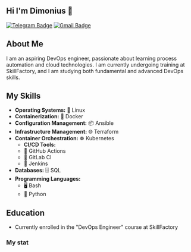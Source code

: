## Hi I'm Dimonius 👋
[![Telegram Badge](https://img.shields.io/badge/-@dimmonis-1ca0f1?style=flat&labelColor=1ca0f1&logo=telegram&logoColor=white&link=https://t.me/dimmonis)](https://t.me/dimmonis)
[![Gmail Badge](https://img.shields.io/badge/-shchepelin.dm-c14438?style=flat&logo=Gmail&logoColor=white&link=mailto:shchepelin.dm@gmail.com)](mailto:shchepelin.dm@gmail.com)

## About Me
I am an aspiring DevOps engineer, passionate about learning process automation and cloud technologies. I am currently undergoing training at SkillFactory, and I am studying both fundamental and advanced DevOps skills.

## My Skills
- **Operating Systems:** 🐧 Linux
- **Containerization:** 🐋 Docker
- **Configuration Management:** 📦 Ansible
- **Infrastructure Management:** 🌐 Terraform
- **Container Orchestration:** ☸️ Kubernetes
  - **CI/CD Tools:**
  - 🐙 GitHub Actions
  - 🦊 GitLab CI
  - 🔧 Jenkins
- **Databases:** 🗄️ SQL
- **Programming Languages:**
  - 🖥️ Bash
  - 🐍 Python

<!--
## Educational Projects
### [Учебный проект 1](ссылка на репозиторий)
Описание проекта, используемые технологии и ваши достижения в процессе работы над ним.

### [Учебный проект 2](ссылка на репозиторий)
Описание проекта, используемые технологии и ваши достижения в процессе работы над ним.
-->
## Education
- Currently enrolled in the "DevOps Engineer" course at SkillFactory

<!--
**dimonius-s/dimonius-s** is a ✨ _special_ ✨ repository because its `README.md` (this file) appears on your GitHub profile.

Here are some ideas to get you started:

- 🔭 I’m currently working on ...
- 🌱 I’m currently learning ...
- 👯 I’m looking to collaborate on ...
- 🤔 I’m looking for help with ...
- 💬 Ask me about ...
- 📫 How to reach me: ...
- 😄 Pronouns: ...
- ⚡ Fun fact: ...
-->

### My stat

<div id="stat" align="center">
    <img src="https://github-profile-summary-cards.vercel.app/api/cards/profile-details?username=dimonius-s&theme=github_dark" alt=""/>
    <img src="https://github-profile-summary-cards.vercel.app/api/cards/most-commit-language?username=dimonius-s&theme=github_dark" alt=""/>
     <img src="https://github-profile-summary-cards.vercel.app/api/cards/stats?username=dimonius-s&theme=github_dark" alt=""/>
</div>
